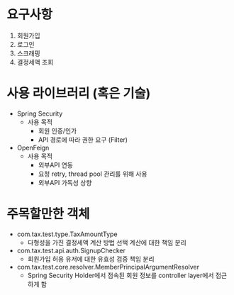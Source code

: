 # 요구사항
1. 회원가입
2. 로그인
3. 스크래핑
4. 결정세액 조회

# 사용 라이브러리 (혹은 기술)
- Spring Security
   - 사용 목적
     - 회원 인증/인가
     - API 경로에 따라 권한 요구 (Filter)
- OpenFeign
  - 사용 목적
    - 외부API 연동
    - 요청 retry, thread pool 관리를 위해 사용
    - 외부API 가독성 상향

# 주목할만한 객체
- com.tax.test.type.TaxAmountType
  - 다형성을 가진 결정세액 계산 방법 선택 계산에 대한 책임 분리
- com.tax.test.api.auth.SignupChecker
  - 회원가입 허용 유저에 대한 유효성 검증 책임 분리
- com.tax.test.core.resolver.MemberPrincipalArgumentResolver
  - Spring Security Holder에서 접속된 회원 정보를 controller layer에서 접근하게 함